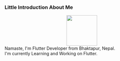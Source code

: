 ### Little Introduction About Me
<div id="header" align="center">
  <img src="https://media.giphy.com/media/M9gbBd9nbDrOTu1Mqx/giphy.gif" width="100"/>
</div>
Namaste, I'm Flutter Developer from Bhaktapur, Nepal. <br>
I'm currently Learning and Working on Flutter.
